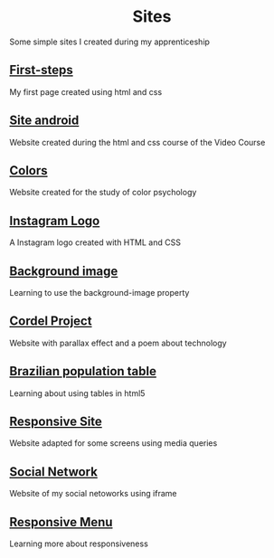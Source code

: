 <h1 align="center">Sites</h1>
<p>Some simple sites I created during my apprenticeship</p>

<h2>
    <a target="_blank" href="https://dkat-davi.github.io/sites/first-steps/">First-steps</a>
</h2>
<p>My first page created using html and css</p>

<h2>
    <a target="_blank" href="https://dkat-davi.github.io/sites/android-site/">Site android</a>
</h2>
<p>Website created during the html and css course of the Video Course</p>

<h2>
    <a target="_blank" href="https://dkat-davi.github.io/sites/colors/">Colors</a>
</h2>
<p>Website created for the study of color psychology</p>

<h2>
    <a target="_blank" href="https://dkat-davi.github.io/sites/logo-instagram/">Instagram Logo</a>
</h2>
<p>A Instagram logo created with HTML and CSS</p>

<h2>
    <a target="_blank" href="https://dkat-davi.github.io/sites/background-image/">Background image</a>
</h2>
<p>Learning to use the background-image property</p>

<h2>
    <a target="_blank" href="https://dkat-davi.github.io/sites/projeto-cordel/">Cordel Project</a>
</h2>
<p>Website with parallax effect and a poem about technology</p>

<h2>
    <a target="_blank" href="https://dkat-davi.github.io/sites/brazilian-population-table/">Brazilian population table</a>
</h2>
<p>Learning about using tables in html5</p>

<h2>
    <a target="_blank" href="https://dkat-davi.github.io/sites/responsive-site/">Responsive Site</a>
</h2>
<p>Website adapted for some screens using media queries</p>

<h2>
    <a target="_blank" href="https://dkat-davi.github.io/sites/social/">Social Network</a>
</h2>
<p>Website of my social netoworks using iframe</p>

<h2>
    <a target="_blank" href="https://dkat-davi.github.io/sites/responsive-menu/">Responsive Menu</a>
</h2>
<p>Learning more about responsiveness</p>

